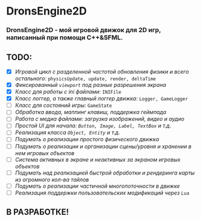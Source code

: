 # DronsEngine2D

### DronsEngine2D - мой игровой движок для 2D игр, написанный при помощи C++&SFML.

## **TODO:**
- [x] *Игровой цикл с разделенной частотой обновления физики и всего остального:* `physicsUpdate, update, render, deltaTime`
- [x] *Фиксированный `viewport` под разные разрешения экрана*
- [x] *Класс для работы с ini файлами:* `INIFile`
- [x] *Класс логгер, а также главный логгер движка:* `Logger, GameLogger`
- [ ] *Класс для состояний игры:* `GameState`
- [ ] *Обработка ввода, маппинг клавиш, поддержка геймпада*
- [ ] *Работа с медиа файлами: загрузка изображений, видео и аудио*
- [ ] *Простой UI для начала: `Button, Image, Label, TextBox` и т.д.*
- [ ] *Реализация класса `Object, Entity` и т.д.*
- [ ] *Подумать о реализации простого физического движка*
- [ ] *Подумать о реализации и организации сцены/уровня и хранении в нем игровых объектов*
- [ ] *Система активных в экране и неактивных за экраном игровых объектов*
- [ ] *Подумать над реализацией быстрой обработки и рендеринга карты из огромного кол-ва тайлов*
- [ ] *Подумать о реализации частичной многопоточности в движке*
- [ ] *Реализация поддержки пользовательских модификаций через `Lua`*

## В РАЗРАБОТКЕ!
